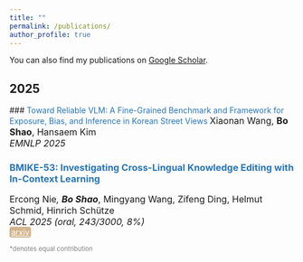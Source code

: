 ```yaml
---
title: ""
permalink: /publications/
author_profile: true
---
```


<style type="text/css" rel="stylesheet">
.btn--paper {
color: white;
background-color: lightseagreen;
padding: 1px 3px;
text-align: center;
border-radius: 4px;
a { TEXT-DECORATION:none }
}
.btn--arxiv {
color: white;
background-color: tan;
padding: 1px 3px;
text-align: center;
border-radius: 4px;
a { TEXT-DECORATION:none }
}
.btn--code {
color: white;
background-color: DARKORANGE;
padding: 1px 3px;
text-align: center;
border-radius: 4px;
a { TEXT-DECORATION:none }
}
</style>

<p>You can also find my publications on <a href="https://scholar.google.com/citations?hl=en&user=2cHvrTgAAAAJ" target="_blank">Google Scholar</a>.</p>

<h2 id='224'>2025</h2>
### <span style="color:rgb(39, 117, 182)">Toward Reliable VLM: A Fine-Grained Benchmark and Framework for Exposure, Bias, and Inference in Korean Street Views</span>
<font size="3">Xiaonan Wang, <b>Bo Shao</b>, Hansaem Kim
<br><i>EMNLP 2025</i></font><br>
<!-- <a href="https://arxiv.org/abs/2406.17764v2" class="btn--arxiv" target="_blank">arxiv</a> -->


### <span style="color:rgb(39, 117, 182)">BMIKE-53: Investigating Cross-Lingual Knowledge Editing with In-Context Learning</span>
<font size="3">Ercong Nie<sup>*</sup>, <b>Bo Shao<sup>*</sup></b>, Mingyang Wang, Zifeng Ding, Helmut Schmid, Hinrich Schütze
<br><i>ACL 2025 (oral, 243/3000, 8%)</i></font><br>
<a href="https://arxiv.org/abs/2406.17764v2" class="btn--arxiv" target="_blank">arxiv</a>

<span style="color:gray; font-size: 0.8em;">*denotes equal contribution</span><br>
<!-- <a href="" class="btn--arxiv" target="_blank">arxiv</a> -->
<!-- <a href="" class="btn--code" target="_blank">code</a> -->

